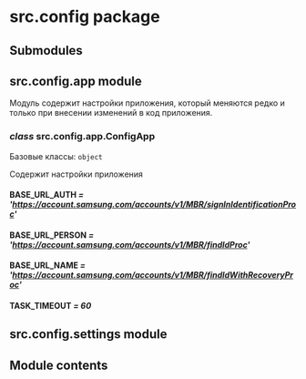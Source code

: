 # src.config package

## Submodules

## src.config.app module

Модуль содержит настройки приложения, который меняются редко и только при внесении изменений в код приложения.

### *class* src.config.app.ConfigApp

Базовые классы: `object`

Содержит настройки приложения

#### BASE_URL_AUTH *= 'https://account.samsung.com/accounts/v1/MBR/signInIdentificationProc'*

#### BASE_URL_PERSON *= 'https://account.samsung.com/accounts/v1/MBR/findIdProc'*

#### BASE_URL_NAME *= 'https://account.samsung.com/accounts/v1/MBR/findIdWithRecoveryProc'*

#### TASK_TIMEOUT *= 60*

## src.config.settings module

## Module contents
